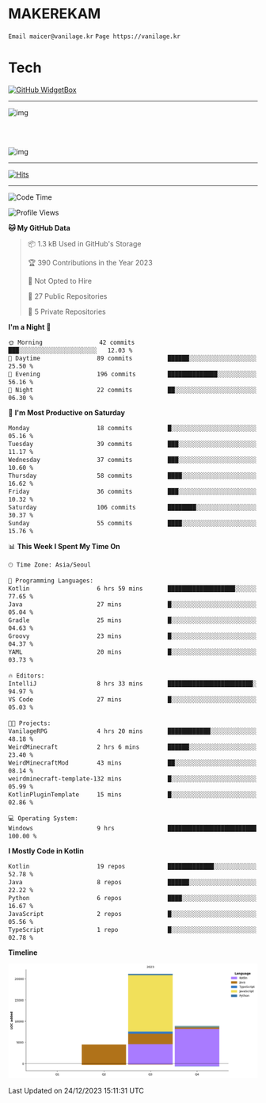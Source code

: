 # MAKEREKAM

`Email maicer@vanilage.kr`
`Page https://vanilage.kr`

# Tech

[![GitHub WidgetBox](https://github-widgetbox.vercel.app/api/skills?languages=python,js,ts,c,cpp,cs,java,kotlin,bash,md,html,css,xml,yaml,swift,powershell,json,R,SQL,php&tools=git,npm,gradle,nodejs,vercel,nginx&includeNames=true&theme=darkmode)](https://github.com/Jurredr/github-widgetbox)

---

![img](https://github-readme-stats.vercel.app/api/top-langs/?username=MAKEREKAM&layout=compact&theme=gruvbox)

<br>
<br>

![img](https://github-readme-stats.vercel.app/api/?username=MAKEREKAM&layout=compact&theme=gruvbox)

---

[![Hits](https://hits.seeyoufarm.com/api/count/incr/badge.svg?url=https%3A%2F%2Fgithub.com%2FMAKEREKAM&count_bg=%234A49D1&title_bg=%23555555&icon=&icon_color=%23E7E7E7&title=방문&edge_flat=false)](https://hits.seeyoufarm.com)

---

<!--START_SECTION:waka-->
![Code Time](http://img.shields.io/badge/Code%20Time-113%20hrs%2048%20mins-blue)

![Profile Views](http://img.shields.io/badge/Profile%20Views-0-blue)

**🐱 My GitHub Data** 

> 📦 1.3 kB Used in GitHub's Storage 
 > 
> 🏆 390 Contributions in the Year 2023
 > 
> 🚫 Not Opted to Hire
 > 
> 📜 27 Public Repositories 
 > 
> 🔑 5 Private Repositories 
 > 
**I'm a Night 🦉** 

```text
🌞 Morning                42 commits          ███░░░░░░░░░░░░░░░░░░░░░░   12.03 % 
🌆 Daytime                89 commits          ██████░░░░░░░░░░░░░░░░░░░   25.50 % 
🌃 Evening                196 commits         ██████████████░░░░░░░░░░░   56.16 % 
🌙 Night                  22 commits          ██░░░░░░░░░░░░░░░░░░░░░░░   06.30 % 
```
📅 **I'm Most Productive on Saturday** 

```text
Monday                   18 commits          █░░░░░░░░░░░░░░░░░░░░░░░░   05.16 % 
Tuesday                  39 commits          ███░░░░░░░░░░░░░░░░░░░░░░   11.17 % 
Wednesday                37 commits          ███░░░░░░░░░░░░░░░░░░░░░░   10.60 % 
Thursday                 58 commits          ████░░░░░░░░░░░░░░░░░░░░░   16.62 % 
Friday                   36 commits          ███░░░░░░░░░░░░░░░░░░░░░░   10.32 % 
Saturday                 106 commits         ████████░░░░░░░░░░░░░░░░░   30.37 % 
Sunday                   55 commits          ████░░░░░░░░░░░░░░░░░░░░░   15.76 % 
```


📊 **This Week I Spent My Time On** 

```text
🕑︎ Time Zone: Asia/Seoul

💬 Programming Languages: 
Kotlin                   6 hrs 59 mins       ███████████████████░░░░░░   77.65 % 
Java                     27 mins             █░░░░░░░░░░░░░░░░░░░░░░░░   05.04 % 
Gradle                   25 mins             █░░░░░░░░░░░░░░░░░░░░░░░░   04.63 % 
Groovy                   23 mins             █░░░░░░░░░░░░░░░░░░░░░░░░   04.37 % 
YAML                     20 mins             █░░░░░░░░░░░░░░░░░░░░░░░░   03.73 % 

🔥 Editors: 
IntelliJ                 8 hrs 33 mins       ████████████████████████░   94.97 % 
VS Code                  27 mins             █░░░░░░░░░░░░░░░░░░░░░░░░   05.03 % 

🐱‍💻 Projects: 
VanilageRPG              4 hrs 20 mins       ████████████░░░░░░░░░░░░░   48.18 % 
WeirdMinecraft           2 hrs 6 mins        ██████░░░░░░░░░░░░░░░░░░░   23.40 % 
WeirdMinecraftMod        43 mins             ██░░░░░░░░░░░░░░░░░░░░░░░   08.14 % 
weirdminecraft-template-132 mins             █░░░░░░░░░░░░░░░░░░░░░░░░   05.99 % 
KotlinPluginTemplate     15 mins             █░░░░░░░░░░░░░░░░░░░░░░░░   02.86 % 

💻 Operating System: 
Windows                  9 hrs               █████████████████████████   100.00 % 
```

**I Mostly Code in Kotlin** 

```text
Kotlin                   19 repos            █████████████░░░░░░░░░░░░   52.78 % 
Java                     8 repos             ██████░░░░░░░░░░░░░░░░░░░   22.22 % 
Python                   6 repos             ████░░░░░░░░░░░░░░░░░░░░░   16.67 % 
JavaScript               2 repos             █░░░░░░░░░░░░░░░░░░░░░░░░   05.56 % 
TypeScript               1 repo              █░░░░░░░░░░░░░░░░░░░░░░░░   02.78 % 
```



**Timeline**

![Lines of Code chart](https://raw.githubusercontent.com/MAKEREKAM/MAKEREKAM/main/assets/bar_graph.png)


 Last Updated on 24/12/2023 15:11:31 UTC
<!--END_SECTION:waka-->
